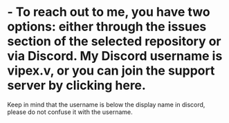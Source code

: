 # - To reach out to me, you have two options: either through the issues section of the selected repository or via Discord. My Discord username is vipex.v, or you can join the support server by clicking here.

Keep in mind that the username is below the display name in discord, please do not confuse it with the username.


<!---
Chromaview/Chromaview is a ✨ special ✨ repository because its `README.md` (this file) appears on your GitHub profile.
You can click the Preview link to take a look at your changes.
--->
